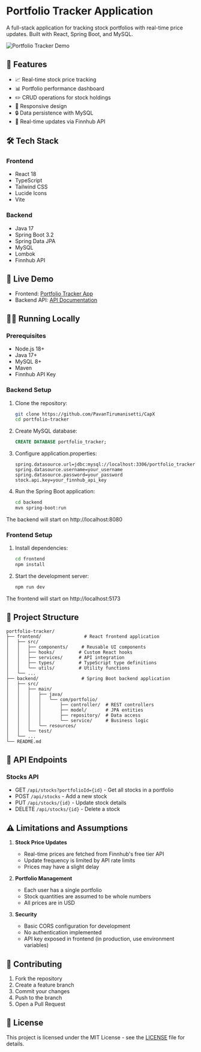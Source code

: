 # Portfolio Tracker Application

A full-stack application for tracking stock portfolios with real-time price updates. Built with React, Spring Boot, and MySQL.

![Portfolio Tracker Demo](https://github.com/yourusername/portfolio-tracker/raw/main/docs/demo.png)

## 🌟 Features

- 📈 Real-time stock price tracking
- 📊 Portfolio performance dashboard
- ✏️ CRUD operations for stock holdings
- 📱 Responsive design
- 🔒 Data persistence with MySQL
- 🚀 Real-time updates via Finnhub API

## 🛠️ Tech Stack

### Frontend
- React 18
- TypeScript
- Tailwind CSS
- Lucide Icons
- Vite

### Backend
- Java 17
- Spring Boot 3.2
- Spring Data JPA
- MySQL
- Lombok
- Finnhub API

## 🚀 Live Demo

- Frontend: [Portfolio Tracker App](${process.env.DEPLOY_URL})
- Backend API: [API Documentation](https://your-backend-url.com/swagger-ui.html)

## 🏃‍♂️ Running Locally

### Prerequisites

- Node.js 18+
- Java 17+
- MySQL 8+
- Maven
- Finnhub API Key

### Backend Setup

1. Clone the repository:
   ```bash
   git clone https://github.com/PavanTirumanisetti/CapX
   cd portfolio-tracker
   ```

2. Create MySQL database:
   ```sql
   CREATE DATABASE portfolio_tracker;
   ```

3. Configure application.properties:
   ```properties
   spring.datasource.url=jdbc:mysql://localhost:3306/portfolio_tracker
   spring.datasource.username=your_username
   spring.datasource.password=your_password
   stock.api.key=your_finnhub_api_key
   ```

4. Run the Spring Boot application:
   ```bash
   cd backend
   mvn spring-boot:run
   ```

The backend will start on http://localhost:8080

### Frontend Setup

1. Install dependencies:
   ```bash
   cd frontend
   npm install
   ```

2. Start the development server:
   ```bash
   npm run dev
   ```

The frontend will start on http://localhost:5173

## 📁 Project Structure

```
portfolio-tracker/
├── frontend/                # React frontend application
│   ├── src/
│   │   ├── components/     # Reusable UI components
│   │   ├── hooks/         # Custom React hooks
│   │   ├── services/      # API integration
│   │   ├── types/         # TypeScript type definitions
│   │   └── utils/         # Utility functions
│   └── ...
├── backend/                # Spring Boot backend application
│   ├── src/
│   │   ├── main/
│   │   │   ├── java/
│   │   │   │   └── com/portfolio/
│   │   │   │       ├── controller/  # REST controllers
│   │   │   │       ├── model/       # JPA entities
│   │   │   │       ├── repository/  # Data access
│   │   │   │       └── service/     # Business logic
│   │   │   └── resources/
│   │   └── test/
│   └── ...
└── README.md
```

## 🔄 API Endpoints

### Stocks API
- GET `/api/stocks?portfolioId={id}` - Get all stocks in a portfolio
- POST `/api/stocks` - Add a new stock
- PUT `/api/stocks/{id}` - Update stock details
- DELETE `/api/stocks/{id}` - Delete a stock

## ⚠️ Limitations and Assumptions

1. **Stock Price Updates**
   - Real-time prices are fetched from Finnhub's free tier API
   - Update frequency is limited by API rate limits
   - Prices may have a slight delay

2. **Portfolio Management**
   - Each user has a single portfolio
   - Stock quantities are assumed to be whole numbers
   - All prices are in USD

3. **Security**
   - Basic CORS configuration for development
   - No authentication implemented
   - API key exposed in frontend (in production, use environment variables)

## 🤝 Contributing

1. Fork the repository
2. Create a feature branch
3. Commit your changes
4. Push to the branch
5. Open a Pull Request

## 📝 License

This project is licensed under the MIT License - see the [LICENSE](LICENSE) file for details.
